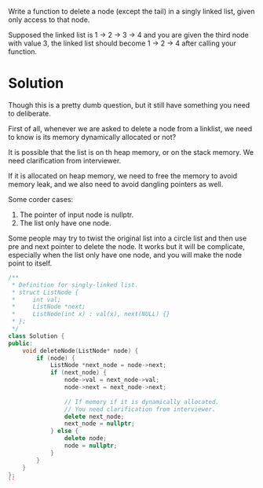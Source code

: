 Write a function to delete a node (except the tail) in a singly linked list, given only access to that node.

Supposed the linked list is 1 -> 2 -> 3 -> 4 and you are given the third node with value 3, the linked list should become 1 -> 2 -> 4 after calling your function.

# Solution

Though this is a pretty dumb question, but it still have something you need to deliberate.

First of all, whenever we are asked to delete a node from a linklist, we need to know is its memory dynamically allocated or not?

It is possible that the list is on th heap memory, or on the stack memory. We need clarification from interviewer.

If it is allocated on heap memory, we need to free the memory to avoid memory leak, and we also need to avoid dangling pointers as well.

Some corder cases:

1. The pointer of input node is nullptr.  
2. The list only have one node.  

Some people may try to twist the original list into a circle list and then use pre and next pointer to delete the node. It works but it will be complicate, especially when the list only have one node, and you will make the node point to itself.

```cpp
/**
 * Definition for singly-linked list.
 * struct ListNode {
 *     int val;
 *     ListNode *next;
 *     ListNode(int x) : val(x), next(NULL) {}
 * };
 */
class Solution {
public:
    void deleteNode(ListNode* node) {
        if (node) {
            ListNode *next_node = node->next;
            if (next_node) {
                node->val = next_node->val;
                node->next = next_node->next;
                
                // If memory if it is dynamically allocated.
                // You need clarification from interviewer.
                delete next_node;
                next_node = nullptr;
            } else {
                delete node;
                node = nullptr;
            }
        }
    }
};
``
